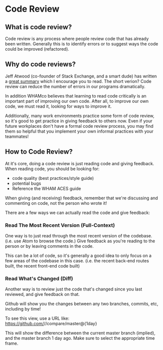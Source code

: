 # Code Review

## What is code review?

Code review is any process where people review code that has already been
written. Generally this is to identify errors or to suggest ways the code could
be improved (refactored).

## Why do code reviews?

Jeff Atwood (co-founder of Stack Exchange, and a smart dude) has written a
[great summary](http://blog.codinghorror.com/code-reviews-just-do-it/) which I
encourage you to read. The short verion? Code review can reduce the number of
errors in our programs dramatically.

In addition WHAMco believes that learning to read code critically is an important
part of improving our own code. After all, to improve our own code, we must read
it, looking for ways to improve it.

Additionally, many work environments practice some form of code review, so it's
good to get practice in giving feedback to others now. Even if your future
workplaces don't have a formal code review process, you may find them so helpful
that you implement your own informal practices with your teammates!

## How to Code Review?

At it's core, doing a code review is just reading code and giving feedback.
When reading code, you should be looking for:

* code quality (best practices/style guide)
* potential bugs
* Reference the WHAM ACES guide

When giving (and receiving) feedback, remember that we're discussing and
commenting on code, not the person who wrote it!

There are a few ways we can actually read the code and give feedback:

### Read The Most Recent Version (Full-Context)

One way is to just read through the most recent version of the codebase. (i.e.
use Atom to browse the code.) Give feedback as you're reading to the person or
by leaving comments in the code.

This can be a lot of code, so it's generally a good idea to only focus on a few
areas of the codebase in this case. (i.e. the recent back-end routes built, the recent front-end code built)

### Read What's Changed (Diff)

Another way is to review just the code that's changed since you last reviewed,
and give feedback on that.

Github will show you the changes between any two branches, commits, etc,
including by time!

To see this view, use a URL like:
https://github.com/<USER>/<REPO>/compare/master@{1day}

This will show the difference between the current master branch (implied), and the
master branch 1 day ago. Make sure to select the appropriate time frame.